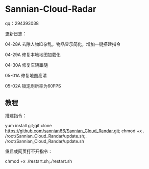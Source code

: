 # Sannian-Cloud-Radar

qq：294393038

更新日志：

04-28A 去除人物ID杂乱，物品显示简化，增加一键搭建指令

04-29A 修复本地地图加载化

04-30A 修复车辆跟随

05-01A 修复地图高清

05-02A 锁定刷新率为60FPS


## 教程

搭建指令：

yum install git;git clone https://github.com/sannian66/Sannian_Cloud_Randar.git; chmod +x . /root/Sannian_Cloud_Randar/update.sh;. /root/Sannian_Cloud_Randar/update.sh

重启或网页打不开指令：

chmod +x ./restart.sh;./restart.sh
